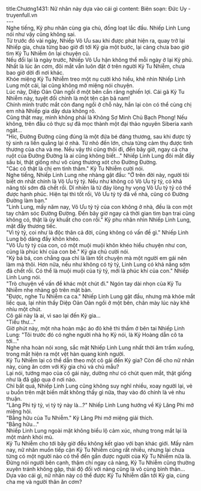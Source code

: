 title:Chương1431: Nữ nhân này dựa vào cái gì
content:
Biên soạn: Đức Uy - truyenfull.vn<br>---<br>Nghe tiếng, Kỷ phu nhân cùng gia chủ, đồng loạt lắc đầu. Nhiếp Linh Lung nói như vậy cũng không sai.<br>Từ trước đó vài ngày, Nhiếp Vô Ưu sau khi được phát hiện ra, quay trở lại Nhiếp gia, chưa từng bao giờ đi tới Kỷ gia một bước, lại càng chưa bao giờ tìm Kỷ Tu Nhiễm ôn lại chuyện cũ.<br>Nếu đổi lại là ngày trước, Nhiếp Vô Ưu hận không thể mỗi ngày ở lại Kỷ phủ. Nhất là lúc ăn cơm, đôi mắt vẫn luôn đặt ở trên người Kỷ Tu Nhiễm, chưa bao giờ dời đi nơi khác.<br>Khóe miệng Kỷ Tu Nhiễm treo một nụ cười khó hiểu, khẽ nhìn Nhiếp Linh Lung một cái, lại cũng không mở miệng nói chuyện.<br>Lúc này, Diệp Oản Oản ngồi ở một bên cắn răng nghiến lợi. Cái gã Kỷ Tu Nhiễm này, tuyệt đối chính là một tên cặn bã nam!<br>Chính mình trước mắt còn đang ngồi ở chỗ này, hắn lại còn có thể cùng chị em nhà Nhiếp gia dây dưa không rõ.<br>Cũng thật may, mình không phải là Không Sợ Minh Chủ Bạch Phong! Nếu không, trên đầu cỏ thực sự đã mọc thành một đại thảo nguyên Siberia xanh ngát…<br>"Hic, Đường Đường cũng đúng là một đứa bé đáng thương, sau khi được tỷ tỷ sinh ra liền quẳng lại ở nhà. Từ nhỏ đến lớn, chưa từng cảm thụ được tình thương của cha và mẹ. Nếu vậy thì cũng thôi đi, đến bây giờ, ngay cả cha ruột của Đường Đường là ai cũng không biết..." Nhiếp Linh Lung đôi mắt đầy sầu bi, thật giống như vô cùng thương xót cho Đường Đường.<br>"Các cô thật là chị em tình thâm." Kỷ Tu Nhiễm cười nói.<br>Nghe tiếng, Nhiếp Linh Lung nhẹ nhàng gật đầu: "Ở trên đời này, người tôi biết ơn nhất chính là Vô Ưu tỷ tỷ. Nếu như không có Vô Ưu tỷ tỷ, có khả năng tôi sớm đã chết rồi. Dĩ nhiên là từ đáy lòng hy vọng Vô Ưu tỷ tỷ có thể được hạnh phúc. Hiện tại thì tốt rồi, Vô Ưu tỷ tỷ đã về nhà, cũng có Đường Đường làm bạn."<br>"Linh Lung, mấy năm nay, Vô Ưu tỷ tỷ của con không ở nhà, đều là con một tay chăm sóc Đường Đường. Đến bây giờ ngay cả thời gian tìm bạn trai cũng không có, thật là ủy khuất cho con rồi." Kỷ phu nhân nhìn Nhiếp Linh Lung, mặt đầy thương tiếc.<br>"Vì tỷ tỷ, coi như là độc thân cả đời, cũng không có vấn đề gì." Nhiếp Linh Lung bộ dáng đầy khôn khéo.<br>"Vô Ưu tỷ tỷ của con, có một muội muội khôn khéo hiểu chuyện như con, cũng là phúc khí của con bé." Kỷ gia chủ cười nói.<br>"Kỷ bá bá, con chẳng qua chỉ là làm tốt chuyện mà một người em gái nên làm mà thôi. Hơn nữa, nếu như không có tỷ tỷ, Linh Lung có khả năng sớm đã chết rồi. Có thể là muội muội của tỷ tỷ, mới là phúc khí của con." Nhiếp Linh Lung nói.<br>"Trò chuyện về vấn đề khác một chút đi." Ngón tay dài nhọn của Kỷ Tu Nhiễm nhẹ nhàng gõ trên mặt bàn.<br>"Được, nghe Tu Nhiễm ca ca." Nhiếp Linh Lung gật đầu, nhưng mà khóe mắt liếc qua, lại nhìn thấy Diệp Oản Oản ngồi ở một bên, chân mày lúc này khẽ nhíu một chút.<br>Cô gái này là ai, vì sao lại đến Kỷ gia...<br>"Tiểu thư..."<br>Giờ phút này, một nha hoàn mặc áo đỏ khẽ thì thầm ở bên tai Nhiếp Linh Lung: "Tôi trước đó có nghe người nhà họ Kỷ nói, là Kỷ Hoàng dẫn cô ta tới..."<br>Nghe nha hoàn nói xong, sắc mặt Nhiếp Linh Lung nhất thời âm trầm xuống, trong mắt hiện ra một vệt hàn quang kinh người.<br>Kỷ Tu Nhiễm lại có thể dẫn theo một cô gái đến Kỷ gia? Còn để cho nữ nhân này, cùng ăn cơm với Kỷ gia chủ và chủ mẫu?<br>Lại nói, tướng mạo của cô gái này, dường như có chút quen mắt, thật giống như là đã gặp qua ở nơi nào.<br>Chỉ bất quá, Nhiếp Linh Lung cũng không suy nghĩ nhiều, xoay người lại, vẻ u buồn trên mặt biến mất không thấy gì nữa, thay vào đó chính là vẻ nhu thuận.<br>"Lăng Phi tỷ tỷ, vị tỷ tỷ này là…?" Nhiếp Linh Lung hướng về Kỷ Lăng Phi mở miệng hỏi.<br>"Bằng hữu của Tu Nhiễm." Kỷ Lăng Phi mở miệng giải thích.<br>"Bằng hữu..."<br>Nhiếp Linh Lung ngoài mặt không biểu lộ cảm xúc, nhưng trong mắt lại là một mảnh khói mù.<br>Kỷ Tu Nhiễm cho tới bây giờ đều không kết giao với bạn khác giới. Mấy năm nay, nữ nhân muốn tiếp cận Kỷ Tu Nhiễm cũng rất nhiều, nhưng lại chưa từng có một người nào có thể đến gần được người của Kỷ Tu Nhiễm nữa là.<br>Đừng nói người bên cạnh, thậm chí ngay cả nàng, Kỷ Tu Nhiễm cũng thường xuyên tránh không gặp, thái độ đối với nàng cũng là vô cùng bình thản...<br>Dựa vào cái gì, nữ nhân này có thể được Kỷ Tu Nhiễm dẫn tới Kỷ gia, cùng cha mẹ và người thân ăn cơm?